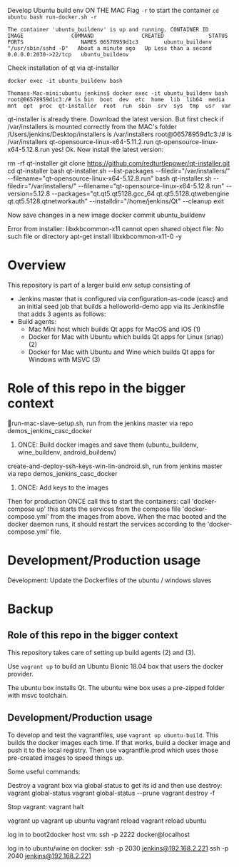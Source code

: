 Develop Ubuntu build env ON THE MAC
Flag `-r` to start the container
`cd ubuntu
bash run-docker.sh -r`

`The container 'ubuntu_buildenv' is up and running.
CONTAINER ID        IMAGE               COMMAND               CREATED              STATUS                  PORTS                  NAMES
06578959d1c3        ubuntu_buildenv     "/usr/sbin/sshd -D"   About a minute ago   Up Less than a second   0.0.0.0:2030->22/tcp   ubuntu_buildenv`

Check installation of qt via qt-installer

`docker exec -it ubuntu_buildenv bash`

`Thomass-Mac-mini:ubuntu jenkins$ docker exec -it ubuntu_buildenv bash
root@06578959d1c3:/# ls
bin  boot  dev  etc  home  lib  lib64  media  mnt  opt  proc  qt-installer  root  run  sbin  srv  sys  tmp  usr  var`

qt-installer is already there. Download the latest version. But first check if /var/installers is mounted correctly from the MAC's folder /Users/jenkins/Desktop/installers
ls /var/installers
root@06578959d1c3:/# ls /var/installers
qt-opensource-linux-x64-5.11.2.run  qt-opensource-linux-x64-5.12.8.run
yes! Ok. Now install the latest version:

rm -rf qt-installer
git clone https://github.com/redturtlepower/qt-installer.git
cd qt-installer
bash qt-installer.sh --list-packages --filedir="/var/installers/" --filename="qt-opensource-linux-x64-5.12.8.run"
bash qt-installer.sh --filedir="/var/installers/" --filename="qt-opensource-linux-x64-5.12.8.run" --version=5.12.8 --packages="qt.qt5.qt5128.gcc_64 qt.qt5.5128.qtwebengine qt.qt5.5128.qtnetworkauth" --installdir="/home/jenkins/Qt" --cleanup
exit

Now save changes in a new image
docker commit <container name> ubuntu_buildenv


Error from installer:
libxkbcommon-x11 cannot open shared object file: No such file or directory
apt-get install libxkbcommon-x11-0 -y



Overview
==========

This repository is part of a larger build env setup consisting of

- Jenkins master that is configured via configuration-as-code (casc) and an initial seed job that builds a helloworld-demo app via its Jenkinsfile that adds 3 agents as follows:
- Build agents:
  - Mac Mini host which builds Qt apps for MacOS and iOS (1)
  - Docker for Mac with Ubuntu which builds Qt apps for Linux (snap) (2)
  - Docker for Mac with Ubuntu and Wine which builds Qt apps for Windows with MSVC (3)

Role of this repo in the bigger context
==========

run-mac-slave-setup.sh, run from the jenkins master via repo demos_jenkins_casc_docker
1. ONCE: Build docker images and save them (ubuntu_buildenv, wine_buildenv, android_buildenv)

create-and-deploy-ssh-keys-win-lin-android.sh, run from jenkins master via repo demos_jenkins_casc_docker
1. ONCE: Add keys to the images

Then for production ONCE call this to start the containers:
call 'docker-compose up'
this starts the services from the compose file 'docker-compose.yml' from the images from above.
When the mac booted and the docker daemon runs, it should restart the services according to the 'docker-compose.yml' file.


Development/Production usage
==========

Development:
Update the Dockerfiles of the ubuntu / windows slaves

Backup
===================

Role of this repo in the bigger context
---

This repository takes care of setting up build agents (2) and (3).

Use `vagrant up` to build an Ubuntu Bionic 18.04 box that users the docker provider.

The ubuntu box installs Qt.
The ubuntu wine box uses a pre-zipped folder with msvc toolchain.


Development/Production usage
----

To develop and test the vagrantfiles, use `vagrant up ubuntu-build`. This builds the docker images each time.
If that works, build a docker image and push it to the local registry. Then use vagrantfile.prod which uses those pre-created images to speed things up.


Some useful commands:

Destroy a vagrant box via global status to get its id and then use destroy:
vagrant global-status
vagrant global-status --prune
vagrant destroy <id> -f

Stop vagrant:
vagrant halt

vagrant up
vagrant up ubuntu
vagrant reload 
vagrant reload ubuntu


log in to boot2docker host vm:
ssh -p 2222 docker@localhost

log in to ubuntu/wine on docker:
ssh -p 2030 jenkins@192.168.2.221
ssh -p 2040 jenkins@192.168.2.221
